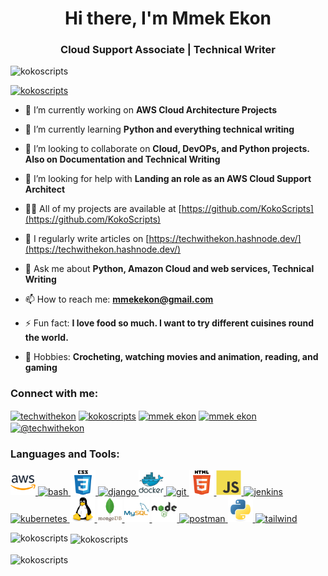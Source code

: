 <h1 align="center">Hi there, I'm Mmek Ekon</h1>
<h3 align="center">Cloud Support Associate | Technical Writer </h3>

<p align="left"> <img src="https://komarev.com/ghpvc/?username=kokoscripts&label=Profile%20views&color=0e75b6&style=flat" alt="kokoscripts" /> </p>

<p align="left"> <a href="https://twitter.com/kokoscripts" target="blank"><img src="https://img.shields.io/twitter/follow/kokoscripts?logo=twitter&style=for-the-badge" alt="kokoscripts" /></a> </p>

- 🔭 I’m currently working on **AWS Cloud Architecture Projects**

- 🌱 I’m currently learning **Python and everything technical writing**

- 👯 I’m looking to collaborate on **Cloud, DevOPs, and Python projects. Also on Documentation and Technical Writing**

- 🤝 I’m looking for help with **Landing an role as an AWS Cloud Support Architect**

- 👨‍💻 All of my projects are available at [https://github.com/KokoScripts](https://github.com/KokoScripts)

- 📝 I regularly write articles on [https://techwithekon.hashnode.dev/](https://techwithekon.hashnode.dev/)

- 💬 Ask me about **Python, Amazon Cloud and web services, Technical Writing**

- 📫 How to reach me: **mmekekon@gmail.com**

- ⚡ Fun fact: **I love food so much. I want to try different cuisines round the world.**
- 🏓 Hobbies: **Crocheting, watching movies and animation, reading, and gaming**

<h3 align="left">Connect with me:</h3>
<p align="left">
<a href="https://dev.to/techwithekon" target="blank"><img align="center" src="https://raw.githubusercontent.com/rahuldkjain/github-profile-readme-generator/master/src/images/icons/Social/devto.svg" alt="techwithekon" height="30" width="40" /></a>
<a href="https://twitter.com/kokoscripts" target="blank"><img align="center" src="https://raw.githubusercontent.com/rahuldkjain/github-profile-readme-generator/master/src/images/icons/Social/twitter.svg" alt="kokoscripts" height="30" width="40" /></a>
<a href="https://linkedin.com/in/mmek ekon" target="blank"><img align="center" src="https://raw.githubusercontent.com/rahuldkjain/github-profile-readme-generator/master/src/images/icons/Social/linked-in-alt.svg" alt="mmek ekon" height="30" width="40" /></a>
<a href="https://fb.com/mmek ekon" target="blank"><img align="center" src="https://raw.githubusercontent.com/rahuldkjain/github-profile-readme-generator/master/src/images/icons/Social/facebook.svg" alt="mmek ekon" height="30" width="40" /></a>
<a href="https://techwithekon.hashnode.dev/" target="blank"><img align="center" src="https://raw.githubusercontent.com/rahuldkjain/github-profile-readme-generator/master/src/images/icons/Social/hashnode.svg" alt="@techwithekon" height="30" width="40" /></a>
</p>

<h3 align="left">Languages and Tools:</h3>
<p align="left"> <a href="https://aws.amazon.com" target="_blank" rel="noreferrer"> <img src="https://raw.githubusercontent.com/devicons/devicon/master/icons/amazonwebservices/amazonwebservices-original-wordmark.svg" alt="aws" width="40" height="40"/> </a> <a href="https://www.gnu.org/software/bash/" target="_blank" rel="noreferrer"> <img src="https://www.vectorlogo.zone/logos/gnu_bash/gnu_bash-icon.svg" alt="bash" width="40" height="40"/> </a> <a href="https://www.w3schools.com/css/" target="_blank" rel="noreferrer"> <img src="https://raw.githubusercontent.com/devicons/devicon/master/icons/css3/css3-original-wordmark.svg" alt="css3" width="40" height="40"/> </a> <a href="https://www.djangoproject.com/" target="_blank" rel="noreferrer"> <img src="https://cdn.worldvectorlogo.com/logos/django.svg" alt="django" width="40" height="40"/> </a> <a href="https://www.docker.com/" target="_blank" rel="noreferrer"> <img src="https://raw.githubusercontent.com/devicons/devicon/master/icons/docker/docker-original-wordmark.svg" alt="docker" width="40" height="40"/> </a> <a href="https://git-scm.com/" target="_blank" rel="noreferrer"> <img src="https://www.vectorlogo.zone/logos/git-scm/git-scm-icon.svg" alt="git" width="40" height="40"/> </a> <a href="https://www.w3.org/html/" target="_blank" rel="noreferrer"> <img src="https://raw.githubusercontent.com/devicons/devicon/master/icons/html5/html5-original-wordmark.svg" alt="html5" width="40" height="40"/> </a> <a href="https://developer.mozilla.org/en-US/docs/Web/JavaScript" target="_blank" rel="noreferrer"> <img src="https://raw.githubusercontent.com/devicons/devicon/master/icons/javascript/javascript-original.svg" alt="javascript" width="40" height="40"/> </a> <a href="https://www.jenkins.io" target="_blank" rel="noreferrer"> <img src="https://www.vectorlogo.zone/logos/jenkins/jenkins-icon.svg" alt="jenkins" width="40" height="40"/> </a> <a href="https://kubernetes.io" target="_blank" rel="noreferrer"> <img src="https://www.vectorlogo.zone/logos/kubernetes/kubernetes-icon.svg" alt="kubernetes" width="40" height="40"/> </a> <a href="https://www.linux.org/" target="_blank" rel="noreferrer"> <img src="https://raw.githubusercontent.com/devicons/devicon/master/icons/linux/linux-original.svg" alt="linux" width="40" height="40"/> </a> <a href="https://www.mongodb.com/" target="_blank" rel="noreferrer"> <img src="https://raw.githubusercontent.com/devicons/devicon/master/icons/mongodb/mongodb-original-wordmark.svg" alt="mongodb" width="40" height="40"/> </a> <a href="https://www.mysql.com/" target="_blank" rel="noreferrer"> <img src="https://raw.githubusercontent.com/devicons/devicon/master/icons/mysql/mysql-original-wordmark.svg" alt="mysql" width="40" height="40"/> </a> <a href="https://nodejs.org" target="_blank" rel="noreferrer"> <img src="https://raw.githubusercontent.com/devicons/devicon/master/icons/nodejs/nodejs-original-wordmark.svg" alt="nodejs" width="40" height="40"/> </a> <a href="https://postman.com" target="_blank" rel="noreferrer"> <img src="https://www.vectorlogo.zone/logos/getpostman/getpostman-icon.svg" alt="postman" width="40" height="40"/> </a> <a href="https://www.python.org" target="_blank" rel="noreferrer"> <img src="https://raw.githubusercontent.com/devicons/devicon/master/icons/python/python-original.svg" alt="python" width="40" height="40"/> </a> <a href="https://tailwindcss.com/" target="_blank" rel="noreferrer"> <img src="https://www.vectorlogo.zone/logos/tailwindcss/tailwindcss-icon.svg" alt="tailwind" width="40" height="40"/> </a>
<p><img align="left" src="https://github-readme-stats.vercel.app/api/top-langs?username=kokoscripts&show_icons=true&locale=en&layout=compact" alt="kokoscripts" /></p>

<p>&nbsp;<img align="center" src="https://github-readme-stats.vercel.app/api?username=kokoscripts&show_icons=true&locale=en" alt="kokoscripts" /></p>

<p><img align="center" src="https://github-readme-streak-stats.herokuapp.com/?user=kokoscripts&" alt="kokoscripts" /></p>
